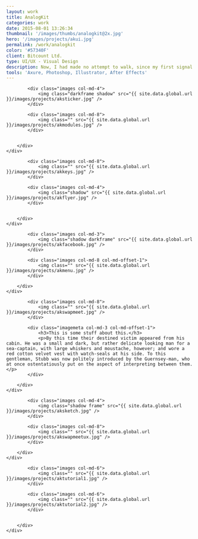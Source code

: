 ```yaml
---
layout: work
title: AnalogKit
categories: work
date: 2015-08-01 13:26:34
thumbnail: '/images/thumbs/analogkit@2x.jpg'
hero: '/images/projects/akui.jpg'
permalink: /work/analogkit
color: '#57340F'
client: Bitcount Ltd.
type: UI/UX - Visual Design
description: Now, I had made no attempt to walk, since my first signal failure, except while tightly grasping Tars Tarkas' arm, and so now I went skipping and flitting about among the desks and chairs like some monstrous grasshopper. After bruising myself severely, much to the amusement of the Martians, I again had recourse to creeping, but this did not suit them and I was roughly jerked to my feet by a towering fellow who had laughed most heartily at my misfortunes. <a href="">test</a>
tools: 'Axure, Photoshop, Illustrator, After Effects'
---
```


<section class="projectsection">
    <div class="container">
        <div class="row">
  
            <div class="images col-md-4">
                <img class="darkframe shadow" src="{{ site.data.global.url }}/images/projects/aksticker.jpg" />
            </div>
            
            <div class="images col-md-8">
                <img class="" src="{{ site.data.global.url }}/images/projects/akmodules.jpg" />
            </div>
            
    
        </div>   
    </div>
</section>

<section class="projectsection dark">
    <div class="container">
        <div class="row">
  
            <div class="images col-md-8">
                <img class="" src="{{ site.data.global.url }}/images/projects/akkeys.jpg" />
            </div>
            
            <div class="images col-md-4">
                <img class="shadow" src="{{ site.data.global.url }}/images/projects/akflyer.jpg" />
            </div>
            
    
        </div>   
    </div>
</section>

<section class="projectsection">
    <div class="container">
        <div class="row">
  
            <div class="images col-md-3">
                <img class="shadow darkframe" src="{{ site.data.global.url }}/images/projects/akfacebook.jpg" />
            </div>
            
            <div class="images col-md-8 col-md-offset-1">
                <img class="" src="{{ site.data.global.url }}/images/projects/akmenu.jpg" />
            </div>
                
        </div>   
    </div>
</section>

<section class="projectsection dark">
    <div class="container">
        <div class="row">
  
            <div class="images col-md-8">
                <img class="" src="{{ site.data.global.url }}/images/projects/akswapmeet.jpg" />
            </div>
            
            <div class="imagemeta col-md-3 col-md-offset-1">
                <h3>This is some stuff about this.</h3>
                <p>By this time their destined victim appeared from his cabin. He was a small and dark, but rather delicate looking man for a sea-captain, with large whiskers and moustache, however; and wore a red cotton velvet vest with watch-seals at his side. To this gentleman, Stubb was now politely introduced by the Guernsey-man, who at once ostentatiously put on the aspect of interpreting between them.</p>
            </div>
                
        </div>   
    </div>
</section>


<section class="projectsection">
    <div class="container">
        <div class="row">
  
            <div class="images col-md-4">
                <img class="shadow frame" src="{{ site.data.global.url }}/images/projects/aksketch.jpg" />
            </div>
            
            <div class="images col-md-8">
                <img class="" src="{{ site.data.global.url }}/images/projects/akswapmeetux.jpg" />
            </div>
                
        </div>   
    </div>
</section>

<section class="projectsection dark">
    <div class="container">
        <div class="row">
  
            <div class="images col-md-6">
                <img class="" src="{{ site.data.global.url }}/images/projects/aktutorial1.jpg" />
            </div>

            <div class="images col-md-6">
                <img class="" src="{{ site.data.global.url }}/images/projects/aktutorial2.jpg" />
            </div>

                
        </div>   
    </div>
</section>
    

    
 